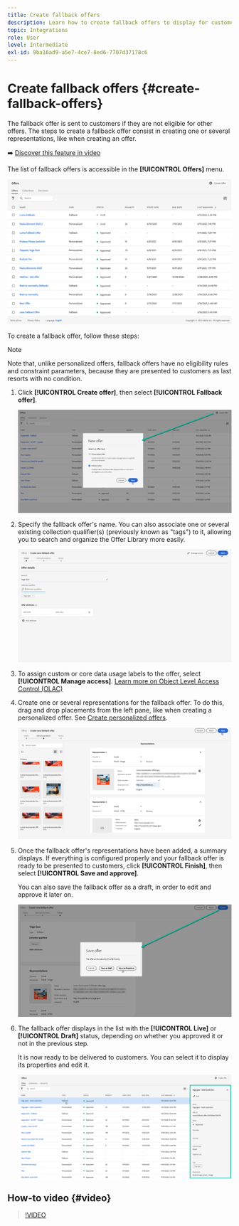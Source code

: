 ```yaml
---
title: Create fallback offers
description: Learn how to create fallback offers to display for customers who are not eligible for any offer
topic: Integrations
role: User
level: Intermediate
exl-id: 9ba16ad9-a5e7-4ce7-8ed6-7707d37178c6
---
```

# Create fallback offers {#create-fallback-offers}

The fallback offer is sent to customers if they are not eligible for other offers. The steps to create a fallback offer consist in creating one or several representations, like when creating an offer.

➡️ [Discover this feature in video](#video)

The list of fallback offers is accessible in the **[!UICONTROL Offers]** menu.

![](../assets/offers_list.png)

To create a fallback offer, follow these steps:

>[!NOTE]
>
>Note that, unlike personalized offers, fallback offers have no eligibility rules and constraint parameters, because they are presented to customers as last resorts with no condition.

1. Click **[!UICONTROL Create offer]**, then select **[!UICONTROL Fallback offer]**.

    ![](../assets/create_fallback.png)

1. Specify the fallback offer's name. You can also associate one or several existing collection qualifier(s) (previously known as "tags") to it, allowing you to search and organize the Offer Library more easily. 

    ![](../assets/fallback_details.png)

1. To assign custom or core data usage labels to the offer, select **[!UICONTROL Manage access]**. [Learn more on Object Level Access Control (OLAC)](../../administration/object-based-access.md)
    
1. Create one or several representations for the fallback offer. To do this, drag and drop placements from the left pane, like when creating a personalized offer. See [Create personalized offers](../offer-library/creating-personalized-offers.md).

    ![](../assets/fallback_content.png)

1. Once the fallback offer's representations have been added, a summary displays. If everything is configured properly and your fallback offer is ready to be presented to customers, click **[!UICONTROL Finish]**, then select **[!UICONTROL Save and approve]**.

    You can also save the fallback offer as a draft, in order to edit and approve it later on.

    ![](../assets/fallback_review.png)

1. The fallback offer displays in the list with the **[!UICONTROL Live]** or **[!UICONTROL Draft]** status, depending on whether you approved it or not in the previous step.

    It is now ready to be delivered to customers. You can select it to display its properties and edit it. <!-- no suppression? -->

    ![](../assets/fallback_created.png)

## How-to video {#video}

>[!VIDEO](https://video.tv.adobe.com/v/329383?quality=12)

